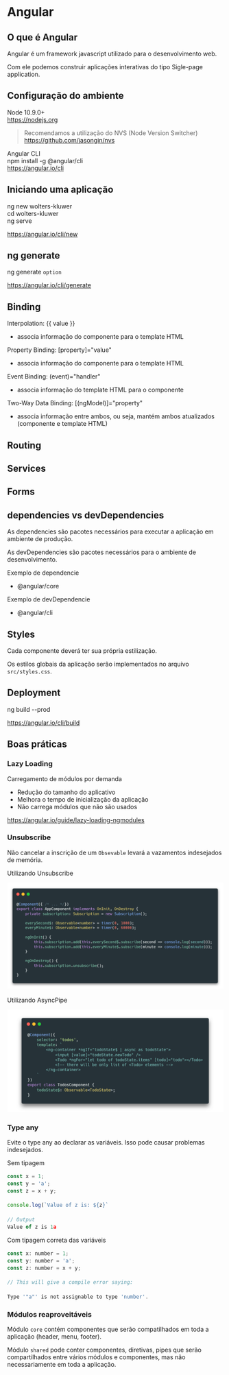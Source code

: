 # Angular

## O que é Angular

Angular é um framework javascript utilizado para o desenvolvimento web.

Com ele podemos construir aplicações interativas do tipo Sigle-page application.

## Configuração do ambiente

Node 10.9.0+\
https://nodejs.org

> Recomendamos a utilização do NVS (Node Version Switcher)
> https://github.com/jasongin/nvs

Angular CLI\
npm install -g @angular/cli\
https://angular.io/cli

## Iniciando uma aplicação

ng new wolters-kluwer\
cd wolters-kluwer\
ng serve

https://angular.io/cli/new

## ng generate

ng generate `option`

https://angular.io/cli/generate

## Binding

Interpolation: {{ value }}
- associa informação do componente para o template HTML

Property Binding: [property]="value"
- associa informação do componente para o template HTML

Event Binding: (event)="handler"
- associa informação do template HTML para o componente

Two-Way Data Binding: [(ngModel)]="property"
- associa informação entre ambos, ou seja, mantém ambos atualizados (componente e template HTML)

## Routing

## Services

## Forms

## dependencies vs devDependencies

As dependencies são pacotes necessários para executar a aplicação em ambiente de produção.

As devDependencies são pacotes necessários para o ambiente de desenvolvimento.

Exemplo de dependencie

- @angular/core

Exemplo de devDependencie

- @angular/cli

## Styles

Cada componente deverá ter sua própria estilização.

Os estilos globais da aplicação serão implementados no arquivo `src/styles.css`.

## Deployment

ng build --prod

https://angular.io/cli/build

## Boas práticas

### Lazy Loading

Carregamento de módulos por demanda

- Redução do tamanho do aplicativo
- Melhora o tempo de inicialização da aplicação
- Não carrega módulos que não são usados

https://angular.io/guide/lazy-loading-ngmodules

### Unsubscribe

Não cancelar a inscrição de um `Obsevable` levará a vazamentos indesejados de memória.

Utilizando Unsubscribe

![unsubscribe](./unsubscribe.png)

Utilizando AsyncPipe

![async](./async.png)

### Type any

Evite o type any ao declarar as variáveis. Isso pode causar problemas indesejados.

Sem tipagem

```javascript
const x = 1;
const y = 'a';
const z = x + y;

console.log(`Value of z is: ${z}`

// Output
Value of z is 1a
```

Com tipagem correta das variáveis

```javascript
const x: number = 1;
const y: number = 'a';
const z: number = x + y;

// This will give a compile error saying:

Type '"a"' is not assignable to type 'number'.
```

### Módulos reaproveitáveis

Módulo `core` contém componentes que serão compatilhados em toda a aplicação (header, menu, footer).

Módulo `shared` pode conter componentes, diretivas, pipes que serão compartilhados entre vários módulos e componentes, mas não necessariamente em toda a aplicação.